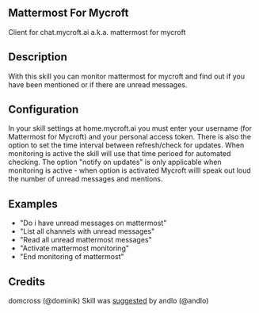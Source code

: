 ## Mattermost For Mycroft
Client for chat.mycroft.ai a.k.a. mattermost for mycroft

## Description
With this skill you can monitor mattermost for mycroft and find out if you have been mentioned or if there are unread messages.

## Configuration
In your skill settings at home.mycroft.ai you must enter your username (for Mattermost for Mycroft) and your personal access token.
There is also the option to set the time interval between refresh/check for updates. When monitoring is active the skill will use that time perioed for automated checking.
The option "notify on updates" is only applicable when monitoring is active - when option is activated Mycroft willl speak out loud the number of unread messages and mentions.

## Examples
 - "Do i have unread messages on mattermost"
 - "List all channels with unread messages"
 - "Read all unread mattermost messages"
 - "Activate mattermost monitoring"
 - "End monitoring of mattermost"

## Credits
domcross (@dominik)
Skill was [suggested](https://community.mycroft.ai/t/mattermost-for-mycroft/5293) by andlo (@andlo)
